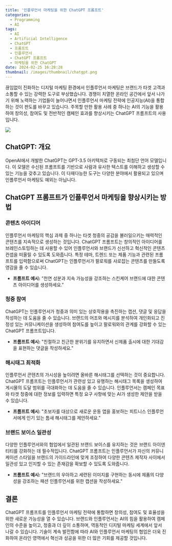 ```yaml
---
title: '인플루언서 마케팅을 위한 ChatGPT 프롬프트'
categories:
  - Programming
  - AI
tags:
  - AI
  - Artificial Intelligence
  - ChatGPT
  - 프롬프트
  - 인플루언서
  - ChatGPT 프롬프트
  - 마케팅을 위한 ChatGPT
date: 2024-02-25 16:28:28
thumbnail: /images/thumbnail/chatgpt.png
---
```


끊임없이 진화하는 디지털 마케팅 환경에서 인플루언서 마케팅은 브랜드가 타겟 고객과 소통할 수 있는 강력한 도구로 부상했습니다. 경쟁이 치열한 온라인 공간에서 앞서 나가기 위해 노력하는 기업들이 늘어나면서 인플루언서 마케팅 전략에 인공지능(AI)을 통합하는 것이 판도를 바꾸고 있습니다. 주목할 만한 활용 사례 중 하나는 AI의 기능을 활용하여 창의성, 참여도 및 전반적인 캠페인 효과를 향상시키는 ChatGPT 프롬프트의 사용입니다.

![](/images/header/chatgpt-15.png)

## ChatGPT: 개요

OpenAI에서 개발한 ChatGPT는 GPT-3.5 아키텍처로 구동되는 최첨단 언어 모델입니다. 이 모델은 수신된 프롬프트를 기반으로 사람과 유사한 텍스트를 이해하고 생성할 수 있는 기능을 갖추고 있습니다. 이 다재다능한 도구는 다양한 분야에서 활용되고 있으며 인플루언서 마케팅도 예외는 아닙니다.

## ChatGPT 프롬프트가 인플루언서 마케팅을 향상시키는 방법

### 콘텐츠 아이디어

인플루언서 마케팅의 핵심 과제 중 하나는 타겟 청중의 공감을 불러일으키는 매력적인 콘텐츠를 지속적으로 생성하는 것입니다. ChatGPT 프롬프트는 창의적인 아이디어를 브레인스토밍하는 데 사용할 수 있어 인플루언서와 브랜드가 신선하고 혁신적인 콘텐츠 컨셉을 떠올릴 수 있도록 도와줍니다. 특정 테마, 트렌드 또는 제품 기능과 관련된 프롬프트를 입력함으로써 ChatGPT는 인플루언서가 팔로워를 사로잡는 콘텐츠를 만들도록 영감을 줄 수 있습니다.

- **프롬프트 예시:** "천연 성분과 지속 가능성을 강조하는 스킨케어 브랜드에 대한 콘텐츠 아이디어를 생성하세요."

### 청중 참여

ChatGPT는 인플루언서가 청중과 의미 있는 상호작용을 촉진하는 캡션, 댓글 및 응답을 작성하는 데 도움을 줄 수 있습니다. 브랜드의 어조와 메시지를 분석하여 개인화되고 진정성 있는 커뮤니케이션을 생성하여 참여도를 높이고 팔로워와의 관계를 강화할 수 있는 ChatGPT 프롬프트입니다.

- **프롬프트 예시:** "친절하고 친근한 분위기를 유지하면서 신제품 출시에 대한 기대감을 표현하는 댓글을 작성하세요."

### 해시태그 최적화

인플루언서 콘텐츠의 가시성을 높이려면 올바른 해시태그를 선택하는 것이 중요합니다. ChatGPT 프롬프트는 인플루언서가 관련성 있고 유행하는 해시태그 목록을 생성하여 게시물의 도달 범위를 극대화하는 데 도움을 줄 수 있습니다. 인플루언서는 캠페인 목표와 타겟 청중에 대한 정보를 입력하면 특정 요구 사항에 맞는 AI가 생성한 제안을 받을 수 있습니다.

- **프롬프트 예시:** "초보자를 대상으로 새로운 운동 앱을 홍보하는 피트니스 인플루언서에게 인기 있는 틈새 해시태그를 제안하세요."

### 브랜드 보이스 일관성

다양한 인플루언서와의 협업에서 일관된 브랜드 보이스를 유지하는 것은 브랜드 아이덴티티를 강화하는 데 필수적입니다. ChatGPT 프롬프트는 인플루언서가 자신의 커뮤니케이션 스타일을 브랜드의 가이드라인에 맞게 조정하여 다양한 콘텐츠 제작자 사이에서 일관성 있고 인지할 수 있는 존재감을 확보할 수 있도록 도와줍니다.

- **프롬프트 예시:** "브랜드의 우아하고 세련된 이미지를 구현하는 동시에 제품의 다양성을 강조하는 패션 인플루언서를 위한 캡션을 작성하세요."

## 결론

ChatGPT 프롬프트를 인플루언서 마케팅 전략에 통합하면 창의성, 참여도 및 효율성을 위한 새로운 가능성을 열 수 있습니다. 브랜드와 인플루언서는 AI의 힘을 활용하여 캠페인의 수준을 높이고, 청중과 더 깊이 소통하며, 역동적인 디지털 마케팅 세계에서 앞서 나갈 수 있습니다. 기술이 계속 발전함에 따라 AI와 인플루언서 마케팅의 협업은 더욱 진화하여 온라인 영역에서 혁신과 성공을 위한 더 많은 기회를 제공할 것입니다.
